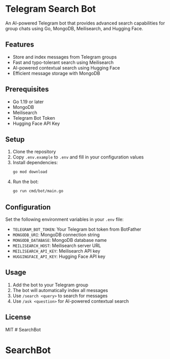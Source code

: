 # Telegram Search Bot

An AI-powered Telegram bot that provides advanced search capabilities for group chats using Go, MongoDB, Meilisearch, and Hugging Face.

## Features

- Store and index messages from Telegram groups
- Fast and typo-tolerant search using Meilisearch
- AI-powered contextual search using Hugging Face
- Efficient message storage with MongoDB

## Prerequisites

- Go 1.19 or later
- MongoDB
- Meilisearch
- Telegram Bot Token
- Hugging Face API Key

## Setup

1. Clone the repository
2. Copy `.env.example` to `.env` and fill in your configuration values
3. Install dependencies:
   ```bash
   go mod download
   ```
4. Run the bot:
   ```bash
   go run cmd/bot/main.go
   ```

## Configuration

Set the following environment variables in your `.env` file:

- `TELEGRAM_BOT_TOKEN`: Your Telegram bot token from BotFather
- `MONGODB_URI`: MongoDB connection string
- `MONGODB_DATABASE`: MongoDB database name
- `MEILISEARCH_HOST`: Meilisearch server URL
- `MEILISEARCH_API_KEY`: Meilisearch API key
- `HUGGINGFACE_API_KEY`: Hugging Face API key

## Usage

1. Add the bot to your Telegram group
2. The bot will automatically index all messages
3. Use `/search <query>` to search for messages
4. Use `/ask <question>` for AI-powered contextual search

## License

MIT # SearchBot
# SearchBot
